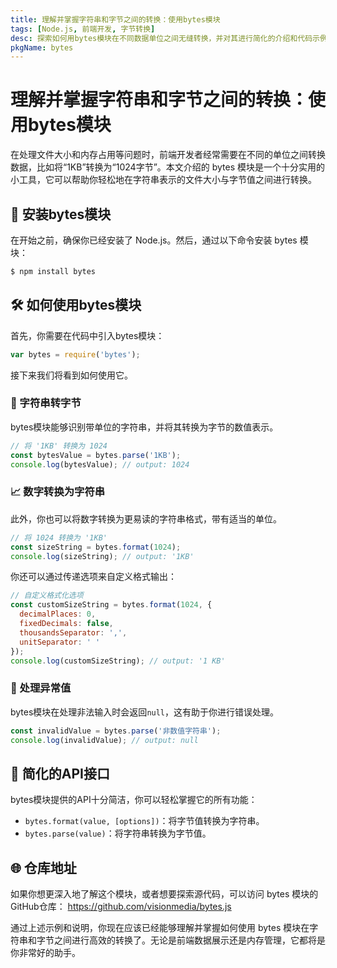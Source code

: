 ```yaml
---
title: 理解并掌握字符串和字节之间的转换：使用bytes模块
tags: [Node.js, 前端开发, 字节转换]
desc: 探索如何用bytes模块在不同数据单位之间无缝转换，并对其进行简化的介绍和代码示例。
pkgName: bytes
---
```


# 理解并掌握字符串和字节之间的转换：使用bytes模块

在处理文件大小和内存占用等问题时，前端开发者经常需要在不同的单位之间转换数据，比如将“1KB”转换为“1024字节”。本文介绍的 bytes 模块是一个十分实用的小工具，它可以帮助你轻松地在字符串表示的文件大小与字节值之间进行转换。

## 🚀 安装bytes模块

在开始之前，确保你已经安装了 Node.js。然后，通过以下命令安装 bytes 模块：

```bash
$ npm install bytes
```

## 🛠 如何使用bytes模块

首先，你需要在代码中引入bytes模块：

```javascript
var bytes = require('bytes');
```

接下来我们将看到如何使用它。

### 🤖 字符串转字节

bytes模块能够识别带单位的字符串，并将其转换为字节的数值表示。

```javascript
// 将 '1KB' 转换为 1024
const bytesValue = bytes.parse('1KB');
console.log(bytesValue); // output: 1024
```

### 📈 数字转换为字符串

此外，你也可以将数字转换为更易读的字符串格式，带有适当的单位。

```javascript
// 将 1024 转换为 '1KB'
const sizeString = bytes.format(1024);
console.log(sizeString); // output: '1KB'
```

你还可以通过传递选项来自定义格式输出：

```javascript
// 自定义格式化选项
const customSizeString = bytes.format(1024, {
  decimalPlaces: 0,
  fixedDecimals: false,
  thousandsSeparator: ',',
  unitSeparator: ' '
});
console.log(customSizeString); // output: '1 KB'
```

### 🌟 处理异常值

bytes模块在处理非法输入时会返回`null`，这有助于你进行错误处理。

```javascript
const invalidValue = bytes.parse('非数值字符串');
console.log(invalidValue); // output: null
```

## 🧼 简化的API接口

bytes模块提供的API十分简洁，你可以轻松掌握它的所有功能：

- `bytes.format(value, [options])`：将字节值转换为字符串。
- `bytes.parse(value)`：将字符串转换为字节值。

## 🌐 仓库地址

如果你想更深入地了解这个模块，或者想要探索源代码，可以访问 bytes 模块的GitHub仓库：
https://github.com/visionmedia/bytes.js

通过上述示例和说明，你现在应该已经能够理解并掌握如何使用 bytes 模块在字符串和字节之间进行高效的转换了。无论是前端数据展示还是内存管理，它都将是你非常好的助手。